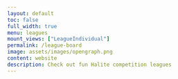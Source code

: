 ```yaml
---
layout: default
toc: false
full_width: true
menu: leagues
mount_views: ["LeagueIndividual"]
permalink: /league-board
image: assets/images/opengraph.png
content: website
description: Check out fun Halite competition leagues
---
```


<div id="leagues-individual-container"></div>
